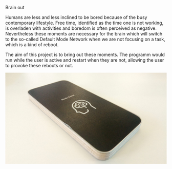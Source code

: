 Brain out

Humans are less and less inclined to be bored because of the busy contemporary lifestyle. Free time, identified as the time one is not working, is overladen with activities and boredom is often perceived as negative.
Nevertheless these moments are necessary for the brain which will switch to the so-called Default Mode Network when we are not focusing on a task, which is a kind of reboot.

The aim of this project is to bring out these moments. The programm would run while the user is active and restart 
when they are not, allowing the user to provoke these reboots or not.

![Pitch2](images/ObjetModeEnnui.jpeg)